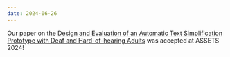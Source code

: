 ```yaml
---
date: 2024-06-26
---
```


Our paper on the [Design and Evaluation of an Automatic Text Simplification Prototype with Deaf and Hard-of-hearing Adults](https://dl.acm.org/doi/abs/10.1145/3663548.3675645) was accepted at ASSETS 2024!